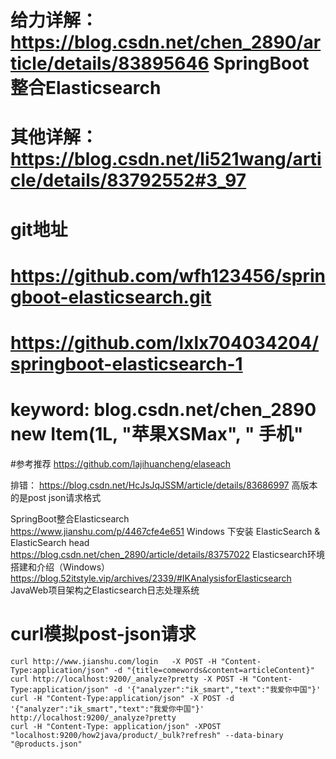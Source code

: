 
# 给力详解： https://blog.csdn.net/chen_2890/article/details/83895646    SpringBoot整合Elasticsearch

# 其他详解： https://blog.csdn.net/li521wang/article/details/83792552#3_97

# git地址
# https://github.com/wfh123456/springboot-elasticsearch.git
# https://github.com/lxlx704034204/springboot-elasticsearch-1

# keyword: blog.csdn.net/chen_2890 new Item(1L, "苹果XSMax", " 手机"
#参考推荐 https://github.com/lajihuancheng/elaseach


排错：
    https://blog.csdn.net/HcJsJqJSSM/article/details/83686997  高版本的是post json请求格式


SpringBoot整合Elasticsearch   
    https://www.jianshu.com/p/4467cfe4e651      Windows 下安装 ElasticSearch & ElasticSearch head
    https://blog.csdn.net/chen_2890/article/details/83757022    Elasticsearch环境搭建和介绍（Windows） 
    https://blog.52itstyle.vip/archives/2339/#IKAnalysisforElasticsearch    JavaWeb项目架构之Elasticsearch日志处理系统
    
    
# curl模拟post-json请求    
    curl http://www.jianshu.com/login   -X POST -H "Content-Type:application/json" -d "{title=comewords&content=articleContent}"
    curl http://localhost:9200/_analyze?pretty -X POST -H "Content-Type:application/json" -d '{"analyzer":"ik_smart","text":"我爱你中国"}'
    curl -H "Content-Type:application/json" -X POST -d '{"analyzer":"ik_smart","text":"我爱你中国"}' http://localhost:9200/_analyze?pretty
    curl -H "Content-Type: application/json" -XPOST "localhost:9200/how2java/product/_bulk?refresh" --data-binary "@products.json"